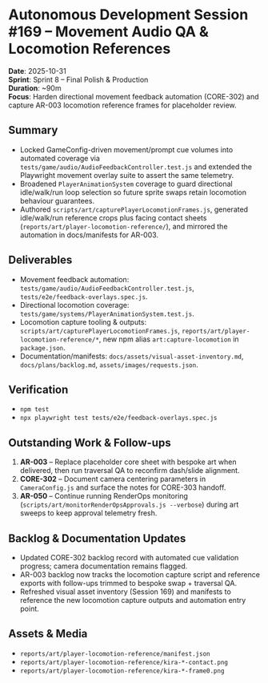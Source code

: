 # Autonomous Development Session #169 – Movement Audio QA & Locomotion References

**Date**: 2025-10-31  
**Sprint**: Sprint 8 – Final Polish & Production  
**Duration**: ~90m  
**Focus**: Harden directional movement feedback automation (CORE-302) and capture AR-003 locomotion reference frames for placeholder review.

## Summary
- Locked GameConfig-driven movement/prompt cue volumes into automated coverage via `tests/game/audio/AudioFeedbackController.test.js` and extended the Playwright movement overlay suite to assert the same telemetry.
- Broadened `PlayerAnimationSystem` coverage to guard directional idle/walk/run loop selection so future sprite swaps retain locomotion behaviour guarantees.
- Authored `scripts/art/capturePlayerLocomotionFrames.js`, generated idle/walk/run reference crops plus facing contact sheets (`reports/art/player-locomotion-reference/`), and mirrored the automation in docs/manifests for AR-003.

## Deliverables
- Movement feedback automation: `tests/game/audio/AudioFeedbackController.test.js`, `tests/e2e/feedback-overlays.spec.js`.
- Directional locomotion coverage: `tests/game/systems/PlayerAnimationSystem.test.js`.
- Locomotion capture tooling & outputs: `scripts/art/capturePlayerLocomotionFrames.js`, `reports/art/player-locomotion-reference/*`, new npm alias `art:capture-locomotion` in `package.json`.
- Documentation/manifests: `docs/assets/visual-asset-inventory.md`, `docs/plans/backlog.md`, `assets/images/requests.json`.

## Verification
- `npm test`
- `npx playwright test tests/e2e/feedback-overlays.spec.js`

## Outstanding Work & Follow-ups
1. **AR-003** – Replace placeholder core sheet with bespoke art when delivered, then run traversal QA to reconfirm dash/slide alignment.
2. **CORE-302** – Document camera centering parameters in `CameraConfig.js` and surface the notes for CORE-303 handoff.
3. **AR-050** – Continue running RenderOps monitoring (`scripts/art/monitorRenderOpsApprovals.js --verbose`) during art sweeps to keep approval telemetry fresh.

## Backlog & Documentation Updates
- Updated CORE-302 backlog record with automated cue validation progress; camera documentation remains flagged.
- AR-003 backlog now tracks the locomotion capture script and reference exports with follow-ups trimmed to bespoke swap + traversal QA.
- Refreshed visual asset inventory (Session 169) and manifests to reference the new locomotion capture outputs and automation entry point.

## Assets & Media
- `reports/art/player-locomotion-reference/manifest.json`
- `reports/art/player-locomotion-reference/kira-*-contact.png`
- `reports/art/player-locomotion-reference/kira-*-frame0.png`
